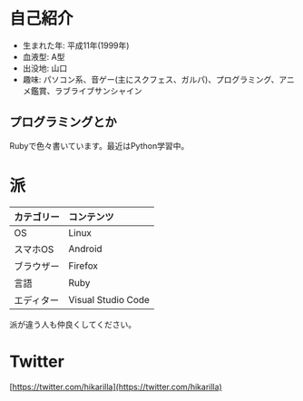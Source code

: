 <!--title: hogehoge-->
# 自己紹介

- 生まれた年: 平成11年(1999年)
- 血液型: A型
- 出没地: 山口
- 趣味: パソコン系、音ゲー(主にスクフェス、ガルパ)、プログラミング、アニメ鑑賞、ラブライブサンシャイン

## プログラミングとか

Rubyで色々書いています。最近はPython学習中。

# 派

|カテゴリー|コンテンツ|
|:-|:-|
|OS|Linux|
|スマホOS|Android|
|ブラウザー|Firefox|
|言語|Ruby|
|エディター|Visual Studio Code|

派が違う人も仲良くしてください。

# Twitter
[https://twitter.com/hikarilla](https://twitter.com/hikarilla)